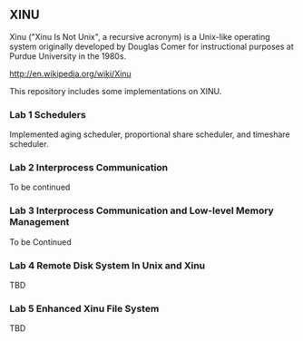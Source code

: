 XINU
-------------
Xinu ("Xinu Is Not Unix", a recursive acronym) is a Unix-like operating system originally developed by Douglas Comer for instructional purposes at Purdue University in the 1980s.


http://en.wikipedia.org/wiki/Xinu


This repository includes some implementations on XINU.
### Lab 1 Schedulers
Implemented aging scheduler, proportional share scheduler, and timeshare scheduler.
### Lab 2 Interprocess Communication
To be continued
### Lab 3 Interprocess Communication and Low-level Memory Management
To be Continued
### Lab 4 Remote Disk System In Unix and Xinu
TBD
### Lab 5 Enhanced Xinu File System
TBD
